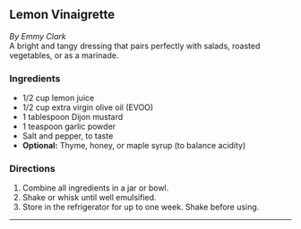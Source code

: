 ## Lemon Vinaigrette

_By Emmy Clark_  
A bright and tangy dressing that pairs perfectly with salads, roasted vegetables, or as a marinade.

### Ingredients
- 1/2 cup lemon juice
- 1/2 cup extra virgin olive oil (EVOO)
- 1 tablespoon Dijon mustard
- 1 teaspoon garlic powder
- Salt and pepper, to taste
- **Optional:** Thyme, honey, or maple syrup (to balance acidity)

### Directions
1. Combine all ingredients in a jar or bowl.
2. Shake or whisk until well emulsified.
3. Store in the refrigerator for up to one week. Shake before using.

---